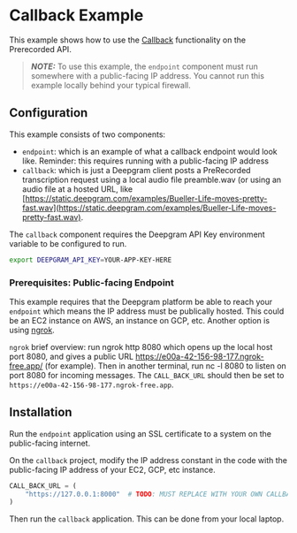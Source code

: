 # Callback Example

This example shows how to use the [Callback](https://developers.deepgram.com/docs/callback) functionality on the Prerecorded API.

> **_NOTE:_** To use this example, the `endpoint` component must run somewhere with a public-facing IP address. You cannot run this example locally behind your typical firewall.

## Configuration

This example consists of two components:

- `endpoint`: which is an example of what a callback endpoint would look like. Reminder: this requires running with a public-facing IP address
- `callback`: which is just a Deepgram client posts a PreRecorded transcription request using a local audio file preamble.wav (or using an audio file at a hosted URL, like [https://static.deepgram.com/examples/Bueller-Life-moves-pretty-fast.wav](https://static.deepgram.com/examples/Bueller-Life-moves-pretty-fast.wav).

The `callback` component requires the Deepgram API Key environment variable to be configured to run.

```sh
export DEEPGRAM_API_KEY=YOUR-APP-KEY-HERE
```

### Prerequisites: Public-facing Endpoint

This example requires that the Deepgram platform be able to reach your `endpoint` which means the IP address must be publically hosted. This could be an EC2 instance on AWS, an instance on GCP, etc. Another option is using [ngrok](https://ngrok.com/).

`ngrok` brief overview: run ngrok http 8080 which opens up the local host port 8080, and gives a public URL https://e00a-42-156-98-177.ngrok-free.app/ (for example). Then in another terminal, run nc -l 8080 to listen on port 8080 for incoming messages. The `CALL_BACK_URL` should then be set to `https://e00a-42-156-98-177.ngrok-free.app`.

## Installation

Run the `endpoint` application using an SSL certificate to a system on the public-facing internet.

On the `callback` project, modify the IP address constant in the code with the public-facing IP address of your EC2, GCP, etc instance.

```Python
CALL_BACK_URL = (
    "https://127.0.0.1:8000"  # TODO: MUST REPLACE WITH YOUR OWN CALLBACK ENDPOINT
)
```

Then run the `callback` application. This can be done from your local laptop.
